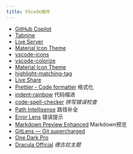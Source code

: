 ```yaml
---
title: VScode插件
---
```

- [GitHub Copilot](https://marketplace.visualstudio.com/items?itemName=GitHub.copilot)
- [Tabnine](https://marketplace.visualstudio.com/items?itemName=TabNine.tabnine-vscode)
- [Live Server](https://marketplace.visualstudio.com/items?itemName=ritwickdey.LiveServer)
- [Material Icon Theme](https://marketplace.visualstudio.com/items?itemName=PKief.material-icon-theme)
- [vscode-icons](https://marketplace.visualstudio.com/items?itemName=vscode-icons-team.vscode-icons)
- [vscode-colorize](https://marketplace.visualstudio.com/items?itemName=kamikillerto.vscode-colorize)
- [Material Icon Theme](https://marketplace.visualstudio.com/items?itemName=PKief.material-icon-theme)
- [highlight-matching-tag](https://marketplace.visualstudio.com/items?itemName=vincaslt.highlight-matching-tag)
- [Live Share](https://marketplace.visualstudio.com/items?itemName=MS-vsliveshare.vsliveshare)
- [Prettier - Code formatter](https://marketplace.visualstudio.com/items?itemName=esbenp.prettier-vscode) 格式化
- [indent-rainbow](https://marketplace.visualstudio.com/items?itemName=oderwat.indent-rainbow) 代码缩进
- [code-spell-checker](https://marketplace.visualstudio.com/items?itemName=streetsidesoftware.code-spell-checker) *拼写错误检查*
- [Path Intellisense](https://marketplace.visualstudio.com/items?itemName=christian-kohler.path-intellisense) 路径补全
- [Error Lens](https://marketplace.visualstudio.com/items?itemName=usernamehw.errorlens) 错误提示
- [Markdown Preview Enhanced](https://marketplace.visualstudio.com/items?itemName=shd101wyy.markdown-preview-enhanced) Markdown预览
- [GitLens — Git supercharged](https://marketplace.visualstudio.com/items?itemName=eamodio.gitlens)
- [One Dark Pro](https://marketplace.visualstudio.com/items?itemName=zhuangtongfa.Material-theme)
- [Dracula Official](https://marketplace.visualstudio.com/items?itemName=dracula-theme.theme-dracula) *德古拉主题*